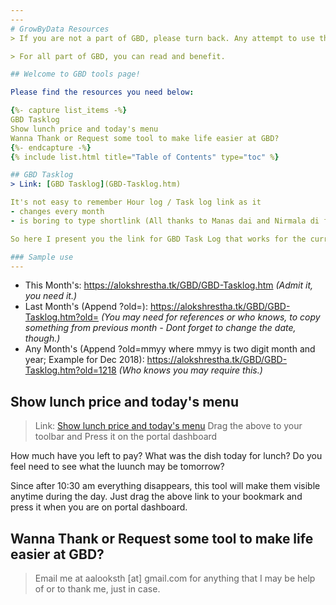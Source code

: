 ```yaml
---
---
# GrowByData Resources
> If you are not a part of GBD, please turn back. Any attempt to use the information, the contents and links in this page is considered misuse and may be subject to legal action.

> For all part of GBD, you can read and benefit.

## Welcome to GBD tools page!

Please find the resources you need below:

{%- capture list_items -%}
GBD Tasklog
Show lunch price and today's menu
Wanna Thank or Request some tool to make life easier at GBD?
{%- endcapture -%}
{% include list.html title="Table of Contents" type="toc" %}

## GBD Tasklog
> Link: [GBD Tasklog](GBD-Tasklog.htm)

It's not easy to remember Hour log / Task log link as it
- changes every month
- is boring to type shortlink (All thanks to Manas dai and Nirmala di for creatng it every month and which is the basis of this tool.)

So here I present you the link for GBD Task Log that works for the current tasklog. Moreover with a few parameters you can access old task logs as well. Bookmark them and enjoy!!

### Sample use
---
```

- This Month's: https://alokshrestha.tk/GBD/GBD-Tasklog.htm *(Admit it, you need it.)*
- Last Month's (Append ?old=): https://alokshrestha.tk/GBD/GBD-Tasklog.htm?old= *(You may need for references or who knows, to copy something from previous month - Dont forget to change the date, though.)*
- Any Month's (Append ?old=mmyy where mmyy is two digit month and year; Example for Dec 2018): https://alokshrestha.tk/GBD/GBD-Tasklog.htm?old=1218 *(Who knows you may require this.)*

## Show lunch price and today's menu
> Link: [Show lunch price and today's menu](javascript:(function()%20%7B%20var%20s%20=%20document.createElement(%22script%22);%20s.setAttribute(%22id%22,%20%22bitmark_js%22);%20s.setAttribute(%22type%22,%20%22text/javascript%22);%20s.setAttribute(%22src%22,%20%22//alokshrestha.tk/GBD/show-lunch.js%22);%20(top.document.body%20%7C%7C%20top.document.getElementsByTagName(%22head%22)[0]).appendChild(s);%20%7D)();) 
> Drag the above to your toolbar and Press it on the portal dashboard

How much have you left to pay?
What was the dish today for lunch?
Do you feel need to see what the luunch may be tomorrow?

Since after 10:30 am everything disappears, this tool will make them visible anytime during the day. Just drag the above link to your bookmark and press it when you are on portal dashboard.

## Wanna Thank or Request some tool to make life easier at GBD?

> Email me at aalooksth [at] gmail.com for anything that I may be help of or to thank me, just in case.
